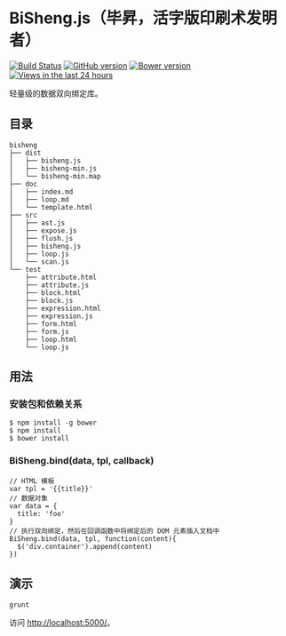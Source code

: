BiSheng.js（毕昇，活字版印刷术发明者）
====

[![Build Status](https://api.travis-ci.org/nuysoft/bisheng.png?branch=master)](http://travis-ci.org/nuysoft/bisheng)
[![GitHub version](https://badge.fury.io/gh/nuysoft%2Fbisheng.png)](http://badge.fury.io/gh/nuysoft%2Fbisheng)
[![Bower version](https://badge.fury.io/bo/bishengjs.png)](http://badge.fury.io/bo/bishengjs)
[![Views in the last 24 hours](https://sourcegraph.com/api/repos/github.com/nuysoft/bisheng/counters/views-24h.png)](https://github.com/nuysoft/bisheng/)

<!-- BI-Directional / Two-Way Data-Binding with JavaScript. -->

轻量级的数据双向绑定库。

## 目录
<!-- TODO -->

    bisheng
    ├── dist
    │   ├── bisheng.js
    │   ├── bisheng-min.js
    │   └── bisheng-min.map
    ├── doc
    │   ├── index.md
    │   ├── loop.md
    │   └── template.html
    ├── src
    │   ├── ast.js
    │   ├── expose.js
    │   ├── flush.js
    │   ├── bisheng.js
    │   ├── loop.js
    │   └── scan.js
    └── test
        ├── attribute.html
        ├── attribute.js
        ├── block.html
        ├── block.js
        ├── expression.html
        ├── expression.js
        ├── form.html
        ├── form.js
        ├── loop.html
        └── loop.js

## 用法

### 安装包和依赖关系

    $ npm install -g bower
    $ npm install
    $ bower install

### BiSheng.bind(data, tpl, callback)

    // HTML 模板
    var tpl = '{{title}}'
    // 数据对象
    var data = {
      title: 'foo'
    }
    // 执行双向绑定，然后在回调函数中将绑定后的 DOM 元素插入文档中
    BiSheng.bind(data, tpl, function(content){
      $('div.container').append(content)
    })

## 演示

    grunt 

访问 <http://localhost:5000/>。
